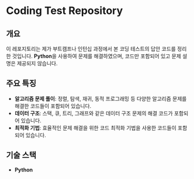 # **Coding Test Repository**


## 개요

이 레포지토리는 제가 부트캠프나 인턴십 과정에서 본 코딩 테스트의 답안 코드를 정리한 것입니다. **Python**을 사용하여 문제를 해결하였으며, 코드만 포함되어 있고 문제 설명은 제공되지 않습니다.


## 주요 특징

- **알고리즘 문제 풀이**: 정렬, 탐색, 재귀, 동적 프로그래밍 등 다양한 알고리즘 문제를 해결한 코드들이 포함되어 있습니다.
- **데이터 구조**: 스택, 큐, 트리, 그래프와 같은 데이터 구조 문제의 해결 코드가 포함되어 있습니다.
- **최적화 기법**: 효율적인 문제 해결을 위한 코드 최적화 기법을 사용한 코드들이 포함되어 있습니다.


## 기술 스택

- **Python**
